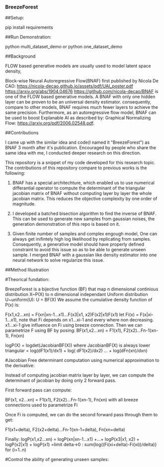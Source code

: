 ### BreezeForest

##Setup:

pip install requirements

##Run Demonstration:

python multi_dataset_demo
or
python one_dataset_demo

##Background

FLOW based generative models are usually used to model latent space density, 

Block-wise Neural Autoregressive Flow(BNAF) first published by Nicola De CAO: 
  https://nicola-decao.github.io/assets/pdf/UAI_poster.pdf
  https://arxiv.org/abs/1904.04676
  https://github.com/nicola-decao/BNAF
is one of the FLOW based generative models.  A BNAF with only one hidden layer can be proven to be an universal density estimator. consequently,  
compare to other models, BNAF requires much fewer layers to achieve the same precision. Furthermore, as an autoregressive flow model, BNAF  can be used to boost Explanable AI as described by:
Graphical Normalizing Flow: https://arxiv.org/pdf/2006.02548.pdf. 

##Contributions

I came up with the similar idea and code(I named it "BreezeForest") as BNAF 3 month after it's publication. Encouraged by  people who share the same idea with me, I conducted deeper research on this direction. 

This repository is a snippet of my code developed for this research topic. The contributions of this repository compare to previous works is the following:

1. BNAF has a special architechture, which enabled us to use numerical differantial operator to compute the determinant of the triangular jacobian matrix of BNAF without computing layer by layer the whole jacobian matrix. This reduces the objective complexity by one order of magnitude.

2. I developed a batched bisection algorithm to find the inverse of BNAF. This can be used to generate new samples from gaussian noises, the generation demonstration of this repo is based on it. 

3. Given finite number of samples and complex engough model, One can always get inifintely high log likelihood by replicating from samples. Consequently, a generative model should have
properly defined constraint to avoid this issue so as to be able to generate unseen sample. I merged BNAF with a gaussian like density estimator  into one neural network to solve regularize this issue.   

##Method Illustration

#Theorical fundation:

BreezeForest is a bijective function (BF) that map n dimensional continious distribution X~P(X) to n dimensional independant Uniform distribution U~uniform(U):
U = BF(X)
We assume the cumulative density function of P(x) is: 

F(x1,x2...xn) = F(xn|xn-1...x1)...F(x3|x1, x2)F(x2|x1)F(x1)
let Fi(x) = F(x|xi-1...x1), note that Fi depends on x1...xi-1 and every where non decreasing. 
x1...xi-1 give influence on Fi using breeze connection.
Then we can parametrize F using BF by posing:
BF(x1,x2...xn) = F1(x1), F2(x2)...Fn-1(xn-1), Fn(xn)

logP(X) = logdet(JacobianBF(X)) where JacobianBF(X) is always lower triangular
=  log(dF1(x1)/dx1) + log( dF1(x2)/dx2) ... + log(dFn(xn)/dxn)



#Jacobian Free determinant computation using numerical approximation to the derivative:

Instead of computing jacobian matrix layer by layer, we can compute the determinant of jacobian by doing 
only 2 forward pass.

First forward pass can compute: 

BF(x1, x2...xn)  = F1(x1), F2(x2)...Fn-1(xn-1), Fn(xn) with all breeze connections used to parametrize Fi

Once Fi is computed, we can do the second forward pass through them to get: 

F1(x1+delta), F2(x2+delta)...Fn-1(xn-1+delta), Fn(xn+delta) 

Finally:
logP(x1,x2...xn) = logP(xn|xn-1...x1) +...+ logP(x3|x1, x2) + logP(x2|x1) + logP(x1)
=limit delta->0 : sum{log((Fi(xi+delta)-Fi(xi))/delta)} for (i=1..n)

#Control the ability of generating unseen samples:


